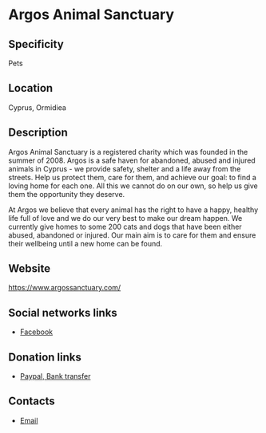 # Argos Animal Sanctuary

## Specificity
Pets

## Location
Cyprus, Ormidiea

## Description
Argos Animal Sanctuary is a registered charity which was founded in the summer of 2008. Argos is a safe haven for abandoned, abused and injured animals in Cyprus - we provide safety, shelter and a life away from the streets. Help us protect them, care for them, and achieve our goal: to find a loving home for each one. All this we cannot do on our own, so help us give them the opportunity they deserve.

At Argos we believe that every animal has the right to have a happy, healthy life full of love and we do our very best to make our dream happen. We currently give homes to some 200 cats and dogs that have been either abused, abandoned or injured. Our main aim is to care for them and ensure their wellbeing until a new home can be found. 

## Website
https://www.argossanctuary.com/

## Social networks links
- [Facebook](https://www.facebook.com/argossanctuary)

## Donation links
- [Paypal, Bank transfer](https://argossanctuary.com/donate.html)

## Contacts
- [Email](argos@cytanet.com.cy)
